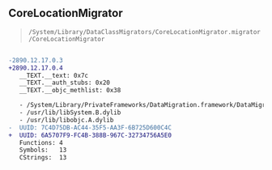 ## CoreLocationMigrator

> `/System/Library/DataClassMigrators/CoreLocationMigrator.migrator/CoreLocationMigrator`

```diff

-2890.12.17.0.3
+2890.12.17.0.4
   __TEXT.__text: 0x7c
   __TEXT.__auth_stubs: 0x20
   __TEXT.__objc_methlist: 0x38

   - /System/Library/PrivateFrameworks/DataMigration.framework/DataMigration
   - /usr/lib/libSystem.B.dylib
   - /usr/lib/libobjc.A.dylib
-  UUID: 7C4D75DB-AC44-35F5-AA3F-6B725D600C4C
+  UUID: 6A5707F9-FC4B-388B-967C-32734756A5E0
   Functions: 4
   Symbols:   13
   CStrings:  13

```
